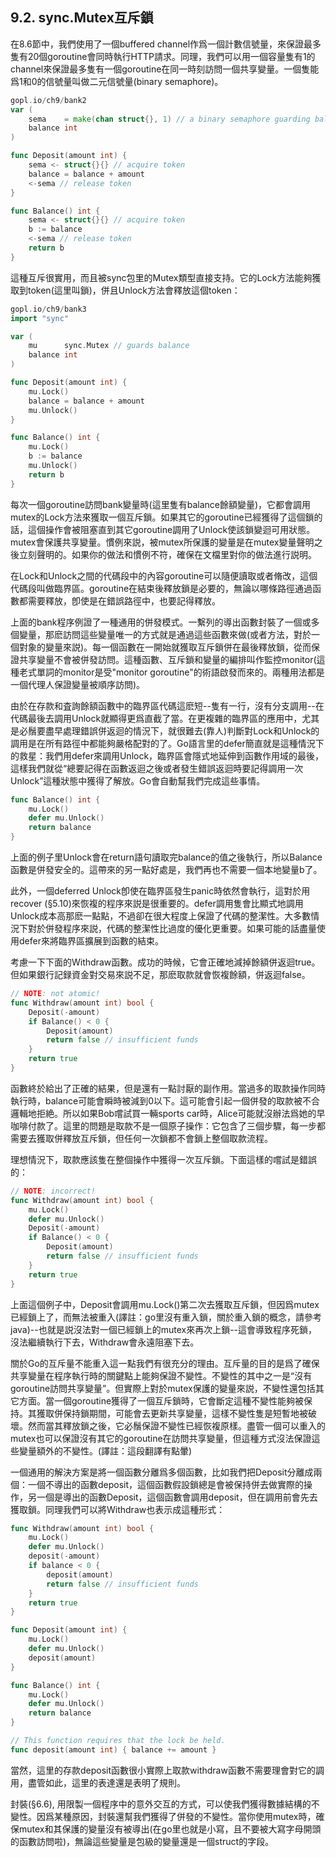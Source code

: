 ## 9.2. sync.Mutex互斥鎖

在8.6節中，我們使用了一個buffered channel作爲一個計數信號量，來保證最多隻有20個goroutine會同時執行HTTP請求。同理，我們可以用一個容量隻有1的channel來保證最多隻有一個goroutine在同一時刻訪問一個共享變量。一個隻能爲1和0的信號量叫做二元信號量(binary semaphore)。

```go
gopl.io/ch9/bank2
var (
    sema    = make(chan struct{}, 1) // a binary semaphore guarding balance
    balance int
)

func Deposit(amount int) {
    sema <- struct{}{} // acquire token
    balance = balance + amount
    <-sema // release token
}

func Balance() int {
    sema <- struct{}{} // acquire token
    b := balance
    <-sema // release token
    return b
}
```

這種互斥很實用，而且被sync包里的Mutex類型直接支持。它的Lock方法能夠獲取到token(這里叫鎖)，併且Unlock方法會釋放這個token：

```go
gopl.io/ch9/bank3
import "sync"

var (
    mu      sync.Mutex // guards balance
    balance int
)

func Deposit(amount int) {
    mu.Lock()
    balance = balance + amount
    mu.Unlock()
}

func Balance() int {
    mu.Lock()
    b := balance
    mu.Unlock()
    return b
}
```

每次一個goroutine訪問bank變量時(這里隻有balance餘額變量)，它都會調用mutex的Lock方法來獲取一個互斥鎖。如果其它的goroutine已經獲得了這個鎖的話，這個操作會被阻塞直到其它goroutine調用了Unlock使該鎖變迴可用狀態。mutex會保護共享變量。慣例來説，被mutex所保護的變量是在mutex變量聲明之後立刻聲明的。如果你的做法和慣例不符，確保在文檔里對你的做法進行説明。

在Lock和Unlock之間的代碼段中的內容goroutine可以隨便讀取或者脩改，這個代碼段叫做臨界區。goroutine在結束後釋放鎖是必要的，無論以哪條路徑通過函數都需要釋放，卽使是在錯誤路徑中，也要記得釋放。

上面的bank程序例證了一種通用的併發模式。一繫列的導出函數封裝了一個或多個變量，那麽訪問這些變量唯一的方式就是通過這些函數來做(或者方法，對於一個對象的變量來説)。每一個函數在一開始就獲取互斥鎖併在最後釋放鎖，從而保證共享變量不會被併發訪問。這種函數、互斥鎖和變量的編排叫作監控monitor(這種老式單詞的monitor是受"monitor goroutine"的術語啟發而來的。兩種用法都是一個代理人保證變量被順序訪問)。

由於在存款和査詢餘額函數中的臨界區代碼這麽短--隻有一行，沒有分支調用--在代碼最後去調用Unlock就顯得更爲直截了當。在更複雜的臨界區的應用中，尤其是必鬚要盡早處理錯誤併返迴的情況下，就很難去(靠人)判斷對Lock和Unlock的調用是在所有路徑中都能夠嚴格配對的了。Go語言里的defer簡直就是這種情況下的救星：我們用defer來調用Unlock，臨界區會隱式地延伸到函數作用域的最後，這樣我們就從“總要記得在函數返迴之後或者發生錯誤返迴時要記得調用一次Unlock”這種狀態中獲得了解放。Go會自動幫我們完成這些事情。


```go
func Balance() int {
    mu.Lock()
    defer mu.Unlock()
    return balance
}
```

上面的例子里Unlock會在return語句讀取完balance的值之後執行，所以Balance函數是併發安全的。這帶來的另一點好處是，我們再也不需要一個本地變量b了。

此外，一個deferred Unlock卽使在臨界區發生panic時依然會執行，這對於用recover (§5.10)來恢複的程序來説是很重要的。defer調用隻會比顯式地調用Unlock成本高那麽一點點，不過卻在很大程度上保證了代碼的整潔性。大多數情況下對於併發程序來説，代碼的整潔性比過度的優化更重要。如果可能的話盡量使用defer來將臨界區擴展到函數的結束。

考慮一下下面的Withdraw函數。成功的時候，它會正確地減掉餘額併返迴true。但如果銀行記録資金對交易來説不足，那麽取款就會恢複餘額，併返迴false。

```go
// NOTE: not atomic!
func Withdraw(amount int) bool {
    Deposit(-amount)
    if Balance() < 0 {
        Deposit(amount)
        return false // insufficient funds
    }
    return true
}
```

函數終於給出了正確的結果，但是還有一點討厭的副作用。當過多的取款操作同時執行時，balance可能會瞬時被減到0以下。這可能會引起一個併發的取款被不合邏輯地拒絶。所以如果Bob嚐試買一輛sports car時，Alice可能就沒辦法爲她的早咖啡付款了。這里的問題是取款不是一個原子操作：它包含了三個步驟，每一步都需要去獲取併釋放互斥鎖，但任何一次鎖都不會鎖上整個取款流程。

理想情況下，取款應該隻在整個操作中獲得一次互斥鎖。下面這樣的嚐試是錯誤的：

```go
// NOTE: incorrect!
func Withdraw(amount int) bool {
    mu.Lock()
    defer mu.Unlock()
    Deposit(-amount)
    if Balance() < 0 {
        Deposit(amount)
        return false // insufficient funds
    }
    return true
}
```

上面這個例子中，Deposit會調用mu.Lock()第二次去獲取互斥鎖，但因爲mutex已經鎖上了，而無法被重入(譯註：go里沒有重入鎖，關於重入鎖的概念，請參考java)--也就是説沒法對一個已經鎖上的mutex來再次上鎖--這會導致程序死鎖，沒法繼續執行下去，Withdraw會永遠阻塞下去。

關於Go的互斥量不能重入這一點我們有很充分的理由。互斥量的目的是爲了確保共享變量在程序執行時的關鍵點上能夠保證不變性。不變性的其中之一是“沒有goroutine訪問共享變量”。但實際上對於mutex保護的變量來説，不變性還包括其它方面。當一個goroutine獲得了一個互斥鎖時，它會斷定這種不變性能夠被保持。其獲取併保持鎖期間，可能會去更新共享變量，這樣不變性隻是短暫地被破壞。然而當其釋放鎖之後，它必鬚保證不變性已經恢複原樣。盡管一個可以重入的mutex也可以保證沒有其它的goroutine在訪問共享變量，但這種方式沒法保證這些變量額外的不變性。(譯註：這段翻譯有點暈)

一個通用的解決方案是將一個函數分離爲多個函數，比如我們把Deposit分離成兩個：一個不導出的函數deposit，這個函數假設鎖總是會被保持併去做實際的操作，另一個是導出的函數Deposit，這個函數會調用deposit，但在調用前會先去獲取鎖。同理我們可以將Withdraw也表示成這種形式：

```go
func Withdraw(amount int) bool {
    mu.Lock()
    defer mu.Unlock()
    deposit(-amount)
    if balance < 0 {
        deposit(amount)
        return false // insufficient funds
    }
    return true
}

func Deposit(amount int) {
    mu.Lock()
    defer mu.Unlock()
    deposit(amount)
}

func Balance() int {
    mu.Lock()
    defer mu.Unlock()
    return balance
}

// This function requires that the lock be held.
func deposit(amount int) { balance += amount }
```


當然，這里的存款deposit函數很小實際上取款withdraw函數不需要理會對它的調用，盡管如此，這里的表達還是表明了規則。

封裝(§6.6), 用限製一個程序中的意外交互的方式，可以使我們獲得數據結構的不變性。因爲某種原因，封裝還幫我們獲得了併發的不變性。當你使用mutex時，確保mutex和其保護的變量沒有被導出(在go里也就是小寫，且不要被大寫字母開頭的函數訪問啦)，無論這些變量是包級的變量還是一個struct的字段。



